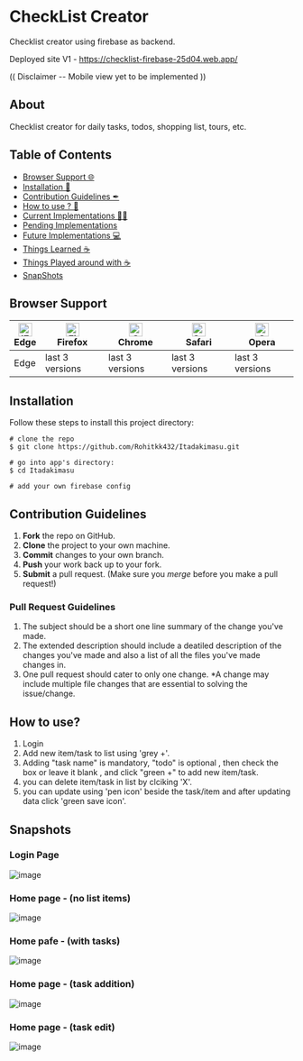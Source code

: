 # CheckList Creator
Checklist creator using firebase as backend. 

Deployed site V1 - https://checklist-firebase-25d04.web.app/

(( Disclaimer -- Mobile view yet to be implemented ))

## About
Checklist creator for daily tasks, todos, shopping list, tours, etc.

## Table of Contents
- [Browser Support 🌐](#browser-support)
- [Installation 🐣](#installation)
- [Contribution Guidelines ✒](#contribution-guidelines)
- [How to use ? 📖](#how-to-use)
- [Current Implementations 👨‍💻](#current-implementations)
- [Pending Implementations ](#pending-implementations)
- [Future Implementations 💻](#future-implementations)
- [Things Learned ☕](#things-learned)
- [Things Played around with ☕](#things-played-around-with)
- [SnapShots](#snapshots)

## Browser Support
| [<img src="https://raw.githubusercontent.com/alrra/browser-logos/master/src/edge/edge_48x48.png" alt="IE / Edge" width="24px" height="24px" />](http://godban.github.io/browsers-support-badges/)</br>Edge | [<img src="https://raw.githubusercontent.com/alrra/browser-logos/master/src/firefox/firefox_48x48.png" alt="Firefox" width="24px" height="24px" />](http://godban.github.io/browsers-support-badges/)</br>Firefox | [<img src="https://raw.githubusercontent.com/alrra/browser-logos/master/src/chrome/chrome_48x48.png" alt="Chrome" width="24px" height="24px" />](http://godban.github.io/browsers-support-badges/)</br>Chrome | [<img src="https://raw.githubusercontent.com/alrra/browser-logos/master/src/safari/safari_48x48.png" alt="Safari" width="24px" height="24px" />](http://godban.github.io/browsers-support-badges/)</br>Safari | [<img src="https://raw.githubusercontent.com/alrra/browser-logos/master/src/opera/opera_48x48.png" alt="Opera" width="24px" height="24px" />](http://godban.github.io/browsers-support-badges/)</br>Opera |
| --- | --- | --- | --- | --- |
| Edge | last 3 versions | last 3 versions | last 3 versions | last 3 versions |

## Installation

Follow these steps to install this project directory:

```
# clone the repo
$ git clone https://github.com/Rohitkk432/Itadakimasu.git

# go into app's directory:
$ cd Itadakimasu

# add your own firebase config
```

## Contribution Guidelines
1. **Fork** the repo on GitHub.
2. **Clone** the project to your own machine.
3. **Commit** changes to your own branch.
4. **Push** your work back up to your fork.
5. **Submit** a pull request.
(Make sure you *merge* before you make a pull request!)

### Pull Request Guidelines
1. The subject should be a short one line summary of the change you've made.
2. The extended description should include a deatiled description of the changes you've made and also a list of all the files you've made changes in.
3. One pull request should cater to only one change. *A change may include multiple file changes that are essential to solving the issue/change.

## How to use?
1. Login
2. Add new item/task to list using 'grey +'.
3. Adding "task name" is mandatory, "todo" is optional , then check the box or leave it blank , and click "green +" to add new item/task.
4. you can delete item/task in list by clciking 'X'.
5. you can update using 'pen icon' beside the task/item and after updating data click 'green save icon'.

## Snapshots

### Login Page
![image](https://user-images.githubusercontent.com/74586376/131902129-c7aca314-cfa2-4b47-b0c9-118332fa8f46.png)

### Home page - (no list items)
![image](https://user-images.githubusercontent.com/74586376/131902201-d8d312ee-eb0f-424a-b055-08e6fd06b21b.png)

### Home pafe - (with tasks)
![image](https://user-images.githubusercontent.com/74586376/131902340-71ae2340-97dc-40d4-8f87-88e8808ed3ca.png)

### Home page - (task addition)
![image](https://user-images.githubusercontent.com/74586376/131902442-5a877265-c055-4361-9765-f99e18f0e797.png)

### Home page - (task edit)
![image](https://user-images.githubusercontent.com/74586376/131902544-1f3948e9-eabd-48d0-9417-a64efcc41f60.png)

